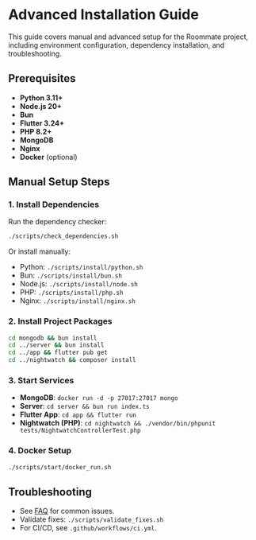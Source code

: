 # Advanced Installation Guide

This guide covers manual and advanced setup for the Roommate project, including environment configuration, dependency installation, and troubleshooting.

## Prerequisites
- **Python 3.11+**
- **Node.js 20+**
- **Bun**
- **Flutter 3.24+**
- **PHP 8.2+**
- **MongoDB**
- **Nginx**
- **Docker** (optional)

## Manual Setup Steps

### 1. Install Dependencies
Run the dependency checker:
```sh
./scripts/check_dependencies.sh
```
Or install manually:
- Python: `./scripts/install/python.sh`
- Bun: `./scripts/install/bun.sh`
- Node.js: `./scripts/install/node.sh`
- PHP: `./scripts/install/php.sh`
- Nginx: `./scripts/install/nginx.sh`

### 2. Install Project Packages
```sh
cd mongodb && bun install
cd ../server && bun install
cd ../app && flutter pub get
cd ../nightwatch && composer install
```

### 3. Start Services
- **MongoDB**: `docker run -d -p 27017:27017 mongo`
- **Server**: `cd server && bun run index.ts`
- **Flutter App**: `cd app && flutter run`
- **Nightwatch (PHP)**: `cd nightwatch && ./vendor/bin/phpunit tests/NightwatchControllerTest.php`

### 4. Docker Setup
```sh
./scripts/start/docker_run.sh
```

## Troubleshooting
- See [FAQ](faq.md) for common issues.
- Validate fixes: `./scripts/validate_fixes.sh`
- For CI/CD, see `.github/workflows/ci.yml`.